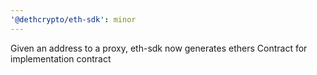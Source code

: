 ```yaml
---
'@dethcrypto/eth-sdk': minor
---
```


Given an address to a proxy, eth-sdk now generates ethers Contract for implementation contract
